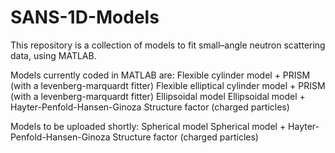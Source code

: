# SANS-1D-Models
This repository is a collection of models to fit small–angle neutron scattering data, using MATLAB.

Models currently coded in MATLAB are:
Flexible cylinder model + PRISM (with a levenberg-marquardt fitter)
Flexible elliptical cylinder model + PRISM (with a levenberg-marquardt fitter)
Ellipsoidal model
Ellipsoidal model + Hayter-Penfold-Hansen-Ginoza Structure factor (charged particles)

Models to be uploaded shortly:
Spherical model
Spherical model + Hayter-Penfold-Hansen-Ginoza Structure factor (charged particles)
